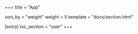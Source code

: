 +++
title = "App"

sort_by = "weight"
weight = 5
template = "docs/section.html"

[extra]
toc_section = "user"
+++
